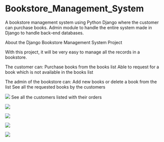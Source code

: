 # Bookstore_Management_System

A bookstore management system using Python Django where the customer can purchase books.  Admin module to handle the entire system made in Django to handle back-end databases.

About the Django Bookstore Management System Project

With this project, it will be very easy to manage all the records in a bookstore.  

The customer can:
Purchase books from the books list
Able to request for a book which is not available in the books list

The admin of the bookstore can:
Add new books or delete a book from the list
See all the requested books by the customers

![](https://file%2B.vscode-resource.vscode-cdn.net/Users/asha/Desktop/Screen%20Shot%202022-11-19%20at%203.04.56%20PM.png?version%3D1668888916541)
See all the customers listed with their orders

![](https://file%2B.vscode-resource.vscode-cdn.net/Users/asha/Desktop/Screen%20Shot%202022-11-19%20at%203.04.31%20PM.png?version%3D1668888688202)

![](https://file%2B.vscode-resource.vscode-cdn.net/Users/asha/Desktop/Screen%20Shot%202022-11-19%20at%203.04.39%20PM.png?version%3D1668888768506)

![](https://file%2B.vscode-resource.vscode-cdn.net/Users/asha/Desktop/Screen%20Shot%202022-11-19%20at%203.04.43%20PM.png?version%3D1668888800133)

![](https://file%2B.vscode-resource.vscode-cdn.net/Users/asha/Desktop/Screen%20Shot%202022-11-19%20at%203.04.47%20PM.png?version%3D1668888855367)

